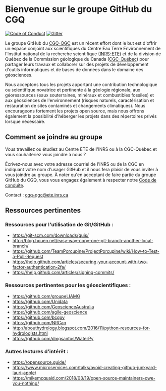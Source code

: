 # Bienvenue sur le groupe GitHub du CGQ
[![Code of Conduct](https://img.shields.io/badge/%E2%9D%A4-code%20of%20conduct-blue.svg?style=flat)](./code-of-conduct.md)
[![Gitter](https://badges.gitter.im/cgq-qgc/public.svg)](https://gitter.im/cgq-qgc/public?utm_source=badge&utm_medium=badge&utm_campaign=pr-badge)

Le groupe GitHub du [CGQ-QGC](http://cgq-qgc.ca) est un récent effort dont le but est d'offrir un
espace conjoint aux scientifiques du Centre Eau Terre Environnement de l'Institut
national de la recherche scientifique ([INRS-ETE](http://www.ete.inrs.ca/ete/))
et de la division de Québec de la Commission géologique du Canada
([CGC-Québec](https://www.rncan.gc.ca/sciences-terre/sciences/geologie/cgc/17101))
pour partager leurs travaux et collaborer sur des projets de développement d'outils
informatiques et de bases de données dans le domaine des géosciences.

Nous acceptons tous les projets apportant une contribution
technologique ou scientifique novatrice et pertinente à la géologie
régionale, aux géoressources (eaux souterraines, minéraux et combustibles
fossiles) et aux géosciences de l'environnement (risques naturels, caractérisation et restauration de sites contaminés
et changements climatiques). Nous encourageons fortement les projets
open source, mais nous offrons également la possibilité d'héberger
les projets dans des répertoires privés lorsque nécessaire.

## Comment se joindre au groupe

Vous travaillez ou étudiez au Centre ETE de l'INRS ou à la CGC-Québec
et vous souhaiteriez vous joindre à nous ?

Écrivez-nous avec votre adresse courriel de l'INRS ou de la CGC en indiquant votre nom d'usager GitHub et il nous fera plaisir de vous
inviter à vous joindre au groupe.
À noter qu'en acceptant de faire partie du groupe GitHub
du CGQ, vous vous engagez également à respecter notre 
[Code de conduite](./code-of-conduct.md).

Contact : [cgq-qgc@ete.inrs.ca](mailto:cgq-qgc@ete.inrs.ca)

## Ressources pertinentes

### Ressources pour l'utilisation de Git/GitHub :

- https://git-scm.com/downloads/guis/
- http://blog.houen.net/easy-way-copy-one-git-branch-another-local-branch/
- https://github.com/TeamPorcupine/ProjectPorcupine/wiki/How-to-Test-a-Pull-Request
- https://help.github.com/articles/securing-your-account-with-two-factor-authentication-2fa/
- https://help.github.com/articles/signing-commits/

### Ressources pertinentes pour les géoscientifiques :

- https://github.com/groupeLIAMG
- https://github.com/Unidata
- https://github.com/GeoscienceAustralia
- https://github.com/agile-geoscience
- https://github.com/bcgov
- https://github.com/NRCan
- http://abouthydrology.blogspot.com/2016/11/python-resources-for-hydrologists.html
- https://github.com/dmgsantos/WaterPy

### Autres lectures d'intérêt :

- https://opensource.guide/
- https://www.microservices.com/talks/avoid-creating-github-junkyard-lauri-apple/
- https://mikemcquaid.com/2018/03/19/open-source-maintainers-owe-you-nothing/
